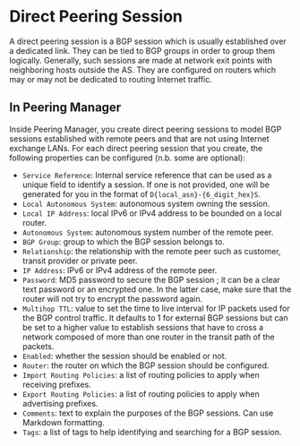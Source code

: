 # Direct Peering Session

A direct peering session is a BGP session which is usually established over a
dedicated link. They can be tied to BGP groups in order to group them
logically. Generally, such sessions are made at network exit points with
neighboring hosts outside the AS. They are configured on routers which may or
may not be dedicated to routing Internet traffic.

## In Peering Manager

Inside Peering Manager, you create direct peering sessions to model BGP
sessions established with remote peers and that are not using Internet
exchange LANs. For each direct peering session that you create, the following
properties can be configured (n.b. some are optional):

* `Service Reference`: Internal service reference that can be used as a unique
  field to identify a session. If one is not provided, one will be generated 
  for you in the format of `D{local_asn}-{6_digit_hex}S`.
* `Local Autonomous System`: autonomous system owning the session.
* `Local IP Address`: local IPv6 or IPv4 address to be bounded on a local
  router.
* `Autonomous System`: autonomous system number of the remote peer.
* `BGP Group`: group to which the BGP session belongs to.
* `Relationship`: the relationship with the remote peer such as customer,
  transit provider or private peer.
* `IP Address`: IPv6 or IPv4 address of the remote peer.
* `Password`: MD5 password to secure the BGP session ; it can be a clear text
  password or an encrypted one. In the latter case, make sure that the router
  will not try to encrypt the password again.
* `Multihop TTL`: value to set the time to live interval for IP packets
  used for the BGP control traffic. It defaults to 1 for external BGP
  sessions but can be set to a higher value to establish sessions that have
  to cross a network composed of more than one router in the transit path of
  the packets.
* `Enabled`: whether the session should be enabled or not.
* `Router`: the router on which the BGP session should be configured.
* `Import Routing Policies`: a list of routing policies to apply when
   receiving prefixes.
* `Export Routing Policies`: a list of routing policies to apply when
   advertising prefixes.
* `Comments`: text to explain the purposes of the BGP sessions. Can use
  Markdown formatting.
* `Tags`: a list of tags to help identifying and searching for a BGP session.
